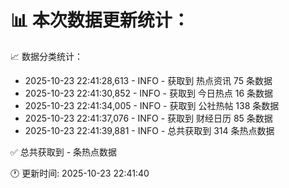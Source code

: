 📊 本次数据更新统计：
==========================

📈 数据分类统计：
- 2025-10-23 22:41:28,613 - INFO - 获取到 热点资讯 75 条数据
- 2025-10-23 22:41:30,852 - INFO - 获取到 今日热点 16 条数据
- 2025-10-23 22:41:34,005 - INFO - 获取到 公社热帖 138 条数据
- 2025-10-23 22:41:37,076 - INFO - 获取到 财经日历 85 条数据
- 2025-10-23 22:41:39,881 - INFO - 总共获取到 314 条热点数据

✅ 总共获取到 - 条热点数据

🕐 更新时间: 2025-10-23 22:41:40
